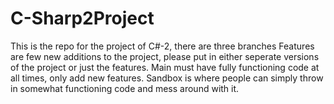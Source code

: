 # C-Sharp2Project
This is the repo for the project of C#-2, there are three branches
Features are few new additions to the project, please put in either seperate versions of the project or just the features.
Main must have fully functioning code at all times, only add new features.
Sandbox is where people can simply throw in somewhat functioning code and mess around with it.
